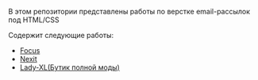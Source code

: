 В этом репозитории представлены работы по верстке email-рассылок под HTML/CSS

Содержит следующие работы:
* <a href="https://alex-lopatenko.github.io/Email/Focus/dist/index.html" target="_blank">Focus</a> <br>
* <a href="https://alex-lopatenko.github.io/Email/Nexit/index.html" target="_blank">Nexit</a> <br> 
* <a href="https://alex-lopatenko.github.io/Email/lady-xl/" target="_blank">Lady-XL(Бутик полной моды)</a> <br> 
